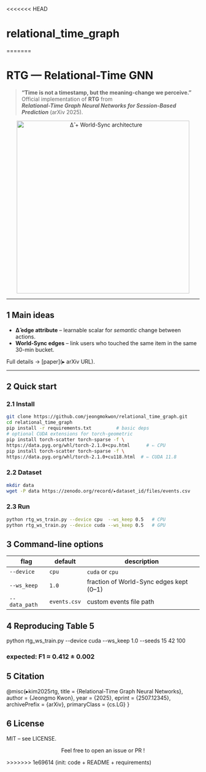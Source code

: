 <<<<<<< HEAD
# relational_time_graph
=======
# RTG — Relational-Time GNN

> **“Time is not a timestamp, but the meaning-change we perceive.”**  
> Official implementation of **RTG** from  
> **_Relational-Time Graph Neural Networks for Session-Based Prediction_** (arXiv 2025).

<p align="center">
  <img width="450" src="docs/rtg_architecture.svg" alt="Δ̂ + World-Sync architecture">
</p>

---

## 1  Main ideas
* **Δ̂ edge attribute** – learnable scalar for *semantic* change between actions.  
* **World-Sync edges** – link users who touched the same item in the same 30-min bucket.

Full details → [paper](▸ arXiv URL).

---

## 2  Quick start
### 2.1 Install
```bash
git clone https://github.com/jeongmokwon/relational_time_graph.git
cd relational_time_graph
pip install -r requirements.txt         # basic deps
# optional CUDA extensions for torch-geometric
pip install torch-scatter torch-sparse -f \
https://data.pyg.org/whl/torch-2.1.0+cpu.html      # ⇐ CPU
pip install torch-scatter torch-sparse -f \
https://data.pyg.org/whl/torch-2.1.0+cu118.html  # ⇐ CUDA 11.8
```

### 2.2 Dataset
```bash
mkdir data
wget -P data https://zenodo.org/record/▸dataset_id/files/events.csv
```

### 2.3 Run
```bash
python rtg_ws_train.py --device cpu  --ws_keep 0.5   # CPU
python rtg_ws_train.py --device cuda --ws_keep 0.5   # GPU
```

## 3 Command-line options

| flag          | default      | description                             |
| ------------- | ------------ | --------------------------------------- |
| `--device`    | `cpu`        | `cuda` or `cpu`                         |
| `--ws_keep`   | `1.0`        | fraction of World-Sync edges kept (0–1) |
| `--data_path` | `events.csv` | custom events file path                 |

## 4 Reproducing Table 5
python rtg_ws_train.py --device cuda --ws_keep 1.0 --seeds 15 42 100
### expected: F1 ≈ 0.412 ± 0.002

## 5 Citation
@misc{▸kim2025rtg,
  title   = {Relational-Time Graph Neural Networks},
  author  = {Jeongmo Kwon},
  year    = {2025},
  eprint  = {2507.12345},
  archivePrefix = {arXiv},
  primaryClass = {cs.LG}
}

## 6 License
MIT – see LICENSE.

<p align="center">Feel free to open an issue or PR !</p>
>>>>>>> 1e69614 (init: code + README + requirements)
